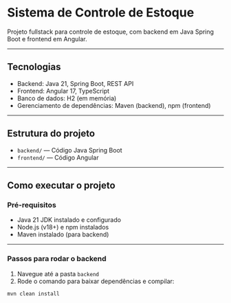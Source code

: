 # Sistema de Controle de Estoque

Projeto fullstack para controle de estoque, com backend em Java Spring Boot e frontend em Angular.

---

## Tecnologias

- Backend: Java 21, Spring Boot, REST API
- Frontend: Angular 17, TypeScript
- Banco de dados: H2 (em memória)
- Gerenciamento de dependências: Maven (backend), npm (frontend)

---

## Estrutura do projeto

- `backend/` — Código Java Spring Boot
- `frontend/` — Código Angular

---

## Como executar o projeto

### Pré-requisitos

- Java 21 JDK instalado e configurado
- Node.js (v18+) e npm instalados
- Maven instalado (para backend)

---

### Passos para rodar o backend

1. Navegue até a pasta `backend`
2. Rode o comando para baixar dependências e compilar:

```bash
mvn clean install
